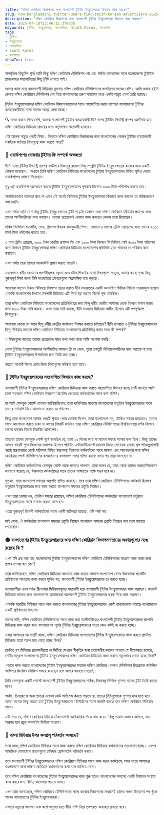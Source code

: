 ```yaml
---
title: "দক্ষিণ কোরিয়ার বিজ্ঞাপনের জন্য বাংলাদেশী টুইটার ইনফ্লুয়েন্সাররা কিভাবে কাজ করছেন"
slug: how-bangladeshi-twitter-users-find-south-korean-advertisers-2025-04-18
description: "দক্ষিণ কোরিয়ার বিজ্ঞাপনের জন্য বাংলাদেশী টুইটার ইনফ্লুয়েন্সাররা কিভাবে কাজ করছেন"
date: 2025-04-18T23:46:12.378835
keywords: টুইটার, ইনফ্লুয়েন্সার, সহযোগিতা, South Korea, বাংলাদেশ
tags:
- টুইটার
- ইনফ্লুয়েন্সার
- সহযোগিতা
- South Korea
- বাংলাদেশ
showToc: true
---
```


সাম্প্রতিক কিছুদিন পূর্বে আমি কিছু দক্ষিণ কোরিয়ান টেলিভিশন শো এবং পার্কার তারকাদের সাথে বাংলাদেশের টুইটারে প্রচারকদের সহযোগিতার কিছু টুইট দেখতে পাই।

আমার জানা মতে বাংলাদেশী মিডিয়ার তুলনায় দক্ষিণ কোরিয়ার টেলিভিশনের জনপ্রিয়তা অনেক বেশি। আমি অবাক হইনি কেননা দক্ষিণ কোরিয়ান টেলিভিশন শো নিয়ে বাংলাদেশের তরুণ সমাজের মধ্যে একটা অদ্ভুত নেশা তৈরি হয়েছে।

টুইটার ইনফ্লুয়েন্সারদের দক্ষিণ কোরিয়ান বিজ্ঞাপনদাতাদের সাথে সহযোগিতা করার ব্যাপারে বাংলাদেশের টুইটার ব্যবহারকারীদের মধ্যে ব্যাপক আগ্রহ দেখা যাচ্ছে।

🔍 তদন্ত করতে গিয়ে দেখি, অনেক বাংলাদেশী টুইটার ব্যবহারকারী দ্বীনি দলের টুইটার ইন্ডাস্ট্রি গ্রুপের অংশীদার হয়ে দক্ষিণ কোরিয়ার মিডিয়ার প্রচারের জন্য কর্তৃপক্ষের সহযোগী হচ্ছেন।

এটা অনেক অদ্ভুত একটি বিষয়। কিভাবে দক্ষিণ কোরিয়ান বিজ্ঞাপনের জন্য বাংলাদেশের একজন টুইটার ব্যবহারকারী সবাইকে জানিয়ে বিনামূল্যে কাজ করতে পারে?


### 🔴 ওয়ার্কশপের ঘোষণায় টুইটার ফি সম্পর্কে অস্বচ্ছতা

দীনি দলের টুইটার ইন্ডাস্ট্রি গ্রুপের ফাউন্ডার মিজানুর রহমান মিজু সম্প্রতি টুইটার ইনফ্লুয়েন্সারের কাজের জন্য একটি ঘোষণা করেছেন। সেখানে তিনি দক্ষিণ কোরিয়ান মিডিয়ার বাংলাদেশের টুইটার ইনফ্লুয়েন্সারদের বিভিন্ন সুবিধা দেয়ার ওয়ার্কশপের ঘোষণা দিয়েছেন।

শুধু এই ওয়ার্কশপে অংশগ্রহণ করতে টুইটার ইনফ্লুয়েন্সারদের পুরস্কার হিসেবে ১০০০ টাকা পরিশোধ করতে হবে।

সামাজিকভাবে বাস্তবতা করে না এমন এই অর্থের বিনিময়ে টুইটার ইনফ্লুয়েন্সাররা কিভাবে কাজ করবেন তা পরিষ্কারভাবে বলা হয়নি।

এখন পর্যন্ত আমি বেশ কিছু টুইটার ইনফ্লুয়েন্সারের টুইট পড়েছি যেখানে তারা দক্ষিণ কোরিয়ান মিডিয়ার প্রচারের জন্য তাদের অংশীদারিত্বের কথা বলছেন। তাদের প্রত্যেকেই এভাবে কাজ করছেন কেননা তারা দিয়েছেন।

লঞ্চিং ডিজিটাল মার্কেটিং, সেবা, ফ্রিলান্স বিষয়ক রাজকুমারী শিলা। যেখানে ৩ মাসের ট্রেনিং প্রোগ্রামের জন্য তাদের ২০০০ টাকা টাকা পরিশোধ করতে হবে।

৩ মাস ট্রেনিং প্রোগ্রাম, ১০০০ টাকা কেন্দ্রীয় প্রশাসন ফি এবং ১০০০ টাকা নিবন্ধন ফি মিলিয়ে মোট ৪০০০ টাকা পরিশোধ করে কিভাবে টুইটার ইনফ্লুয়েন্সাররা দক্ষিণ কোরিয়ান মিডিয়ায় বাংলাদেশের প্রতিনিধি হতে পারবেন তা পরিষ্কার করে বলছেন।

এখন পর্যন্ত তারা তাদের অ্যাকাউন্ট প্রমাণ করতে পারেনি।

ক্রমবর্ধমান ধর্মীয় নেতাদের প্রদর্শনীমূলক বক্তৃতা এবং টোন শিফটের মতো বিষয়গুলো সত্ত্বেও, আমার কাছে সূক্ষ্ম কিন্তু গুরুত্বপূর্ণ বিষয় হলো দ্বীনি দাওয়াতের প্রবণতাগুলো অপ্রাসঙ্গিক হয়ে পড়ছে।

আপনারা জানেন টাকার বিনিময়ে বিজ্ঞাপন প্রচার করতে দ্বীনি দাওয়াতের একটি অনলাইন ভিত্তিক মিডিয়া মারকাজুল বায়্যেন এমনকি বাংলাদেশের বিখ্যাত ইসলামী মিডিয়ায় এটি নিয়ে বড় ধরনের বিতর্ক শুরু হয়েছিল।

তারা দক্ষিণ কোরিয়ান মিডিয়ায় বাংলাদেশের প্রতিনিধিত্বের জন্য হিন্দু ধর্মীয় কেন্দ্রীয় কার্যালয় থেকে নিবন্ধন বানান করার জন্য ৪০০০ টাকা দাবি করছে। অথচ তারা দাবি করছে, দ্বীনি দাওয়াত মিডিয়ার আমীর হিসেবে এটি সম্পূর্ণরূপে বিনামূল্যে।

আপনারা কেনো সে ভাবে হিন্দু ধর্মীয় কেন্দ্রীয় কার্যালয়ে নিবন্ধন করাতে চাইছেন? দ্বীনি দাওয়াত ও টুইটার ইনফ্লুয়েন্সারদের হিন্দু মিডিয়ার মাধ্যমে দক্ষিণ কোরিয়ান মিডিয়ায় বাংলাদেশের প্রতিনিধিত্ব করার মধ্যে কী সম্পর্ক?

এ বিষয়গুলো জানতে তাদের প্রত্যেকের সাথে কথা বলার জন্য আমি অপেক্ষা করছি।

থেকে টুইটার ইনফ্লুয়েন্সারদের অংশীদারিত্ব আসলে ফ্রি না হোক, পুরো প্রকল্পটি বিনিয়োগকারীদের দ্বারা করানো না হয়ে টুইটার ইনফ্লুয়েন্সারদের উপার্জনের জন্য তৈরি করা হচ্ছে।

হয়তো আগামী দিনের প্রথম দিকে বিষয়গুলো পরিষ্কার হয়ে যাবে।


### 🔵 টুইটার ইনফ্লুয়েন্সারদের সহযোগিতা কিভাবে কাজ করছে?

বাংলাদেশী টুইটার ইনফ্লুয়েন্সারদের দক্ষিণ কোরিয়ান মিডিয়ায় কাজ করতে সহযোগিতা কিভাবে হচ্ছে সেটি জানতে আমি ঢাকা সফররত দক্ষিণ কোরিয়ান বিজনেস ক্রিয়েটর কোংয়ের কর্মকর্তাদের সাথে কথা বলিনি।

যা আমি ফেসবুক পোস্টে যেভাবে জানিয়েছিলাম, তারা দাখিলিয়ার মাধ্যমে বাংলাদেশের ভার্চুয়াল ইনফ্লুয়েন্সারদের সাথে তাদের শর্তাবলি নিয়ে আলোচনা করতে এসেছিলেন।

কিন্তু তারা বাংলাদেশে আসার খবরটি শুনতে পেয়ে ঘোষণা দিলেন, তারা বাংলাদেশে নন, টোকিও সফরে রয়েছেন। তাদের সাথে আলোচনা করতে ঢাকা না আসার বিষয়টি জানিয়ে তারা দক্ষিণ কোরিয়ার টেলিভিশনের বিশ্ববিদ্যালয়ে দর্শক হিসাবে তাদের কাজের বিষয়ে বিস্তারিত জানালেন।

তাছাড়া তাদের ফেসবুক পোস্ট পূর্বে বলেছিল যে, তারা ১২ দিনের জন্য বাংলাদেশ সফরে আসার কথা ছিল। কিন্তু তাদের আসার খবরটি শুনে নিজেদের প্রকাশক হিসেবে পরিচিত এন্টারটেইনমেন্ট চ্যানেল নিহত মোবেরক হত্যার মূল পরিকল্পনাকারী স্বরাষ্ট্র মন্ত্রণালয়ের জ্যেষ্ঠ সচিবসহ বিভিন্ন উচ্চপদস্থ নিরাপত্তা কর্মকর্তাদের সাথে সাক্ষাৎ এবং আলোচনার জন্য দক্ষিণ কোরিয়ার পোস্ট টেলিভিশনের কর্মকর্তাদের বাংলাদেশ সফর স্থগিত করতে বলার পর তারা আসছেন না।

দক্ষিণ কোরিয়ান কর্মকর্তাদের ফেসবুক পোস্ট থেকে জানতে পারলাম, তারা বলেন যে, ঢাকা থেকে তাদের অপ্রত্যাশিতভাবে জানানো হয়েছে যে, উচ্চপদস্থ কর্মকর্তাদের সাথে তাদের সাক্ষাতের পক্ষে সম্ভব হবে না।

সুতরাং, তারা বাংলাদেশ সফরের অগ্রগতি স্থগিত করেছে। তবে তারা দক্ষিণ কোরিয়ান টেলিভিশনের কর্মকর্তা হিসেবে ভার্চুয়াল ইনফ্লুয়েন্সারের জন্য কাজ করতে বাংলাদেশ সফরের প্রস্তুতি নিচ্ছেন।

এখন তারা ঢাকায় নন, টোকিও সফরে রয়েছেন, দক্ষিণ কোরিয়ার টেলিভিশনের কর্মকর্তারা বাংলাদেশে ভার্চুয়াল ইনফ্লুয়েন্সারদের সাথে সাক্ষাৎ করতে আসছেন।

এতো গুরুত্বপূর্ণ বিদেশী কর্মকর্তাদের মাঝে একটি জটিলতা হয়েছে, এটি স্পষ্ট নয়।

যাই হোক, ঐ কর্মকর্তারা বাংলাদেশ সফরের প্রস্তুতি নিচ্ছেন বাংলাদেশ সফরের প্রস্তুতি নিচ্ছেন বলে তারা জানতে পেরেছেন।


### 🟢 বাংলাদেশের টুইটার ইনফ্লুয়েন্সারদের জন্য দক্ষিণ কোরিয়ান বিজ্ঞাপনদাতাদের অফারগুলোর মধ্যে রয়েছে কি ?

এখন যদি প্রশ্ন করা হয়, বাংলাদেশের টুইটার ইনফ্লুয়েন্সারদের দক্ষিণ কোরিয়ান টেলিভিশনের মাধ্যমে কাজ করার জন্য প্রস্তাব দেওয়া হল কেন?

তারা জানিয়েছেন, দক্ষিণ কোরিয়ান মিডিয়ার আওতায় কাজ করতে আসলে বাংলাদেশে যেসব উচ্চফলক মার্কেটিং প্রতিষ্ঠানের আওতায় কাজ করলে সুবিধা হয়, বাংলাদেশী টুইটার ইনফ্লুয়েন্সারদের তা করতে হচ্ছে।

বাংলাদেশীরা এখন পর্যন্ত শ্রীলংকার মিডিয়াসমূহের সহযোগী হয়ে বাংলাদেশী টুইটার ইনফ্লুয়েন্সাররা কাজ করছেন। জাপানি মিডিয়ায় কাজের জন্য বাংলাদেশের প্রযোজকরা বাংলাদেশী টুইটার ইনফ্লুয়েন্সারদের ছবক দিয়ে কাজ করছেন।

এমনকি ভারতীয় মিডিয়ার সাথে কাজ করতে বাংলাদেশের টুইটার ইনফ্লুয়েন্সারদের একটি বাধ্যবাধকতা রয়েছে বাংলাদেশের একটি প্রতিষ্ঠানের মাধ্যমে।

তাদের দাবি, দক্ষিণ কোরিয়ান টেলিভিশনের সাথে কাজ করা অংশীদারিত্বেও বাংলাদেশী টুইটার ইনফ্লুয়েন্সারদের জাপানি মিডিয়ায় কাজ করার জন্য বাংলাদেশের পূর্বের টুইটার ইনফ্লুয়েন্সারদের মতো কোন কষ্টই না করতে হচ্ছে।

এবার আমাদের বড় প্রশ্নটি হচ্ছে, দক্ষিণ কোরিয়ান মিডিয়ায় বাংলাদেশের টুইটার ইনফ্লুয়েন্সারদের কাজ করতে প্রচলিত মিডিয়ার মতো অচল হয়ে যেতে হচ্ছে কিনা?

প্রচলিত ব্লগ মিডিয়ার প্রয়োজনীয়তা না মিটিয়ে সেখানে স্বীকৃতির জন্য প্রয়োজনীয় কাজের মাধ্যমে যে সীমাবদ্ধতা রয়েছে, সেটির অনুরূপ বাংলাদেশের টুইটার ইনফ্লুয়েন্সারদের দক্ষিণ কোরিয়ান মিডিয়ায় কাজ করতে নতুনভাবে পেতে হচ্ছে কিনা?

এভাবে কাজ করতে বাংলাদেশের টুইটার ইনফ্লুয়েন্সারদের সহায়ক দক্ষিণ কোরিয়ার একজন টেলিভিশন চিত্রগ্রাহক কাউন্সিল অফিসার জিনজিং টোকিও সফরে রয়েছেন বলে আমার জানতে পেরেছি।

তিনি ফেসবুকে একটি পোস্টে বাংলাদেশী টুইটার ইনফ্লুয়েন্সারদের সঠিক, বিষয়বস্তু ভিত্তিক গুণগত মানের টুইট তৈরি করতে হবে।

অর্থাৎ, চিত্রগ্রহণের জন্য তাদের এলাকা কেউ অতিক্রম করতে পারবে না, তাদের টুইটগুলোকে গুণগত মান হতে হবে। আরো অনেক কিছু করতে হবে টুইটার ইনফ্লুয়েন্সারদের ডিসিপ্লিনের সাথে কাজটি করতে হবে দক্ষিণ কোরিয়ান মিডিয়ার সাথে।

এটা সত্য যে, দক্ষিণ কোরিয়ার মিডিয়া টেকনোলজি আধিকারিক দিকে নাম করে। কিন্তু তারাও এভাবে আসবে, যারা অগ্রসর হবে প্রচুর অনলাইন ভিত্তিক মাধ্যমে।


### 🔵 বাংলা মিডিয়ার উপর ফলপ্রসূ পরিবর্তন আসছে?

ভাবা হচ্ছে,দক্ষিণ কোরিয়ান মিডিয়ার সাথে কাজ করতে দক্ষিণ কোরিয়ান মিডিয়ার কর্মকর্তাদের প্রত্যাবর্তন হচ্ছে। এরপর সামাজিক যোগাযোগ মাধ্যমগুলো চাহিদার প্রেক্ষাপটের পরিবর্তন করবে।

তবে বাংলাদেশী টুইটার ইনফ্লুয়েন্সারদের দক্ষিণ কোরিয়ান মিডিয়ার সাথে কাজ করার কার্যক্রমে, সময় মতো আমাদের বাংলাদেশে আসা দক্ষিণ কোরিয়ান কর্মকর্তাদের কথা বলে জানিয়ে দেবো।

তবে দক্ষিণ কোরিয়ায় বাংলাদেশের টুইটার ইনফ্লুয়েন্সারদের কাজ শুরু হলেও বাংলাদেশের অন্যান্য একটি বিজ্ঞাপন সংস্থায় কাজ করার জন্য বিভিন্ন ঝামেলায় পড়তে হচ্ছে।

এখন তারা জানাচ্ছেন, দক্ষিণ কোরিয়ার টেলিভিশনের সাথে কাজের বিজ্ঞাপনের মাধ্যমেই তাদের সলভ উত্তরণের পথ খুঁজে পাবেন বাংলাদেশের টুইটার ইনফ্লুয়েন্সাররা।

এভাবে নতুনের আগমন এবং কর্মে অনুগত হতে দ্বীনি শক্তি নিয়ে তৎপরতা অব্যাহত রাখতে হবে।